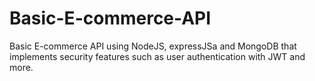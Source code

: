 # Basic-E-commerce-API
Basic E-commerce API using NodeJS, expressJSa and MongoDB that implements security features such as user authentication with JWT and more.
